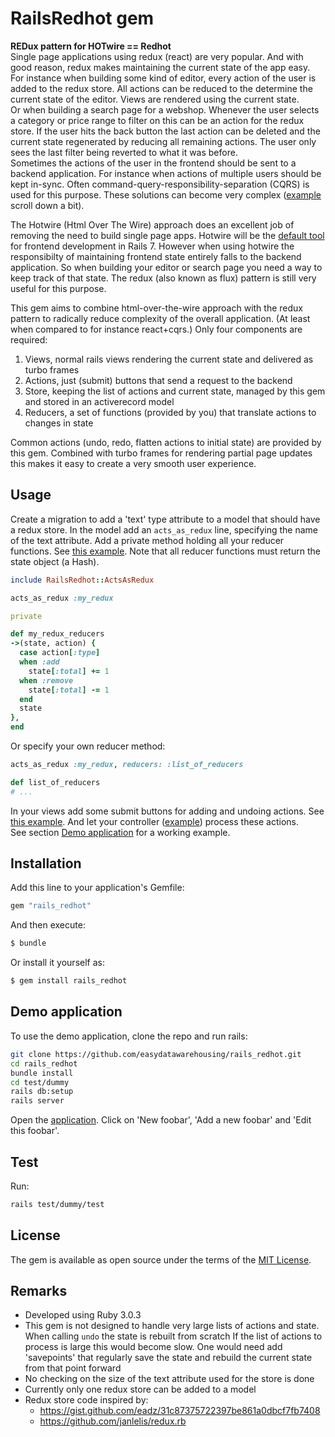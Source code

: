 # RailsRedhot gem
__REDux pattern for HOTwire == Redhot__  
Single page applications using redux (react) are very popular.
And with good reason, redux makes maintaining the current state of the app easy.
For instance when building some kind of editor, every action of the user is added
to the redux store. All actions can be reduced to the determine the current state of
the editor. Views are rendered using the current state.  
Or when building a search page for a webshop. Whenever the user selects a category
or price range to filter on this can be an action for the redux store. If the user
hits the back button the last action can be deleted and the current state
regenerated by reducing all remaining actions. The user only sees the last filter
being reverted to what it was before.  
Sometimes the actions of the user in the frontend should be sent to a backend
application. For instance when actions of multiple users should be kept in-sync.
Often command-query-responsibility-separation (CQRS) is used for this purpose.
These solutions can become very complex
([example](https://medium.com/resolvejs/resolve-redux-backend-ebcfc79bbbea)
scroll down a bit).

The Hotwire (Html Over The Wire) approach does an excellent job of removing the need
to build single page apps. Hotwire will be the
[default tool](https://world.hey.com/dhh/the-time-is-right-for-hotwire-ecdb9b33)
for frontend development in Rails 7.
However when using hotwire the responsibilty of maintaining frontend state entirely
falls to the backend application. So when building your editor or search page
you need a way to keep track of that state. The redux (also known as flux) pattern
is still very useful for this purpose.

This gem aims to combine html-over-the-wire approach with the redux pattern to
radically reduce complexity of the overall application.
(At least when compared to for instance react+cqrs.)
Only four components are required:

1. Views, normal rails views rendering the current state and delivered as turbo frames
2. Actions, just (submit) buttons that send a request to the backend
3. Store, keeping the list of actions and current state, managed by this gem and stored
   in an activerecord model
4. Reducers, a set of functions (provided by you) that translate actions to changes in state

Common actions (undo, redo, flatten actions to initial state) are provided by this gem.
Combined with turbo frames for rendering partial page updates this makes it easy to
create a very smooth user experience.

## Usage
Create a migration to add a 'text' type attribute to a model that should have a redux store.
In the model add an `acts_as_redux` line, specifying the name of the text attribute.
Add a private method holding all your reducer functions.
See [this example](test/dummy/app/models/foobar.rb).
Note that all reducer functions must return the state object (a Hash).

```ruby
include RailsRedhot::ActsAsRedux

acts_as_redux :my_redux

private

def my_redux_reducers
->(state, action) {
  case action[:type]
  when :add
    state[:total] += 1
  when :remove
    state[:total] -= 1
  end
  state
},
end
```

Or specify your own reducer method:

```ruby
acts_as_redux :my_redux, reducers: :list_of_reducers

def list_of_reducers
# ...
```

In your views add some submit buttons for adding and undoing actions.
See [this example](test/dummy/app/views/foobars/_editor.html.erb).
And let your controller ([example](test/dummy/app/controllers/foobars_controller.rb))
process these actions.  
See section [Demo application](https://github.com/easydatawarehousing/rails_redhot#demo-application)
for a working example.

## Installation
Add this line to your application's Gemfile:

```ruby
gem "rails_redhot"
```

And then execute:
```bash
$ bundle
```

Or install it yourself as:
```bash
$ gem install rails_redhot
```

## Demo application
To use the demo application, clone the repo and run rails:

```bash
git clone https://github.com/easydatawarehousing/rails_redhot.git
cd rails_redhot
bundle install
cd test/dummy
rails db:setup
rails server
```

Open the [application](http://localhost:3000/foobars).
Click on 'New foobar', 'Add a new foobar' and 'Edit this foobar'.

## Test
Run:

```bash
rails test/dummy/test
```

## License
The gem is available as open source under the terms of the [MIT License](https://opensource.org/licenses/MIT).

## Remarks

- Developed using Ruby 3.0.3
- This gem is not designed to handle very large lists of actions and state.
  When calling `undo` the state is rebuilt from scratch
  If the list of actions to process is large this would become slow.
  One would need add 'savepoints' that regularly save the state and rebuild
  the current state from that point forward
- No checking on the size of the text attribute used for the store is done
- Currently only one redux store can be added to a model
- Redux store code inspired by:
  - https://gist.github.com/eadz/31c87375722397be861a0dbcf7fb7408
  - https://github.com/janlelis/redux.rb
